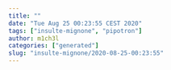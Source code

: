 ```yaml
---
title: ""
date: "Tue Aug 25 00:23:55 CEST 2020"
tags: ["insulte-mignone", "pipotron"]
author: m1ch3l
categories: ["generated"]
slug: "insulte-mignone/2020-08-25-00:23:55"
---
```




